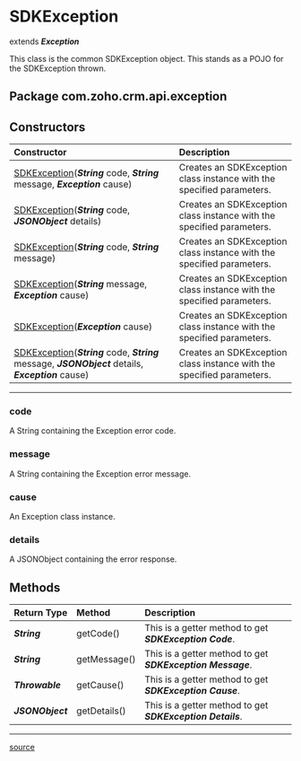 # SDKException

extends ***Exception***

This class is the common SDKException object. This stands as a POJO for the SDKException thrown.

## Package com.zoho.crm.api.exception

## Constructors

| Constructor                                                   | Description                                                                     |
| :------------------------------------------------------------ | :------------------------------------------------------------------------------ |
| [SDKException](../../src/com/zoho/crm/api/exception/SDKException.java)(***String*** code, ***String*** message, ***Exception*** cause) | Creates an SDKException class instance with the specified parameters. |
| [SDKException](../../src/com/zoho/crm/api/exception/SDKException.java)(***String*** code, ***JSONObject*** details) | Creates an SDKException class instance with the specified parameters. |
| [SDKException](../../src/com/zoho/crm/api/exception/SDKException.java)(***String*** code, ***String*** message) | Creates an SDKException class instance with the specified parameters. |
| [SDKException](../../src/com/zoho/crm/api/exception/SDKException.java)(***String*** message, ***Exception*** cause) | Creates an SDKException class instance with the specified parameters. |
| [SDKException](../../src/com/zoho/crm/api/exception/SDKException.java)(***Exception*** cause) | Creates an SDKException class instance with the specified parameters. |
| [SDKException](../../src/com/zoho/crm/api/exception/SDKException.java)(***String*** code, ***String*** message, ***JSONObject*** details, ***Exception*** cause) | Creates an SDKException class instance with the specified parameters. |
----

### code

A String containing the Exception error code.

### message

A String containing the Exception error message.

### cause

An Exception class instance.

### details

A JSONObject containing the error response.

## Methods

| Return Type      | Method       | Description                                                |
| :--------------- | :----------- | :--------------------------------------------------------- |
| ***String***     | getCode()    | This is a getter method to get ***SDKException Code***.    |
| ***String***     | getMessage() | This is a getter method to get ***SDKException Message***. |
| ***Throwable***  | getCause()   | This is a getter method to get ***SDKException Cause***.   |
| ***JSONObject*** | getDetails() | This is a getter method to get ***SDKException Details***. |
----

[source](../../src/com/zoho/crm/api/exception/SDKException.java)
